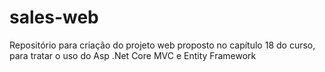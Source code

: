 # sales-web
Repositório para criação do projeto web proposto no capítulo 18 do curso, para tratar o uso do Asp .Net  Core MVC e Entity Framework
